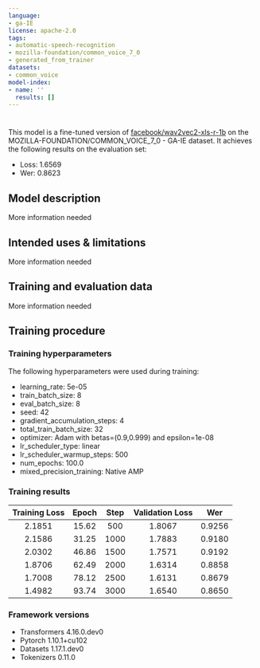 ```yaml
---
language:
- ga-IE
license: apache-2.0
tags:
- automatic-speech-recognition
- mozilla-foundation/common_voice_7_0
- generated_from_trainer
datasets:
- common_voice
model-index:
- name: ''
  results: []
---
```


<!-- This model card has been generated automatically according to the information the Trainer had access to. You
should probably proofread and complete it, then remove this comment. -->

# 

This model is a fine-tuned version of [facebook/wav2vec2-xls-r-1b](https://huggingface.co/facebook/wav2vec2-xls-r-1b) on the MOZILLA-FOUNDATION/COMMON_VOICE_7_0 - GA-IE dataset.
It achieves the following results on the evaluation set:
- Loss: 1.6569
- Wer: 0.8623

## Model description

More information needed

## Intended uses & limitations

More information needed

## Training and evaluation data

More information needed

## Training procedure

### Training hyperparameters

The following hyperparameters were used during training:
- learning_rate: 5e-05
- train_batch_size: 8
- eval_batch_size: 8
- seed: 42
- gradient_accumulation_steps: 4
- total_train_batch_size: 32
- optimizer: Adam with betas=(0.9,0.999) and epsilon=1e-08
- lr_scheduler_type: linear
- lr_scheduler_warmup_steps: 500
- num_epochs: 100.0
- mixed_precision_training: Native AMP

### Training results

| Training Loss | Epoch | Step | Validation Loss | Wer    |
|:-------------:|:-----:|:----:|:---------------:|:------:|
| 2.1851        | 15.62 | 500  | 1.8067          | 0.9256 |
| 2.1586        | 31.25 | 1000 | 1.7883          | 0.9180 |
| 2.0302        | 46.86 | 1500 | 1.7571          | 0.9192 |
| 1.8706        | 62.49 | 2000 | 1.6314          | 0.8858 |
| 1.7008        | 78.12 | 2500 | 1.6131          | 0.8679 |
| 1.4982        | 93.74 | 3000 | 1.6540          | 0.8650 |


### Framework versions

- Transformers 4.16.0.dev0
- Pytorch 1.10.1+cu102
- Datasets 1.17.1.dev0
- Tokenizers 0.11.0
